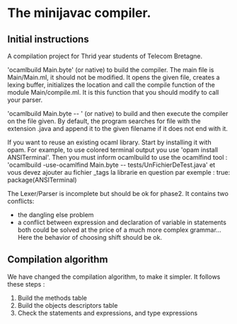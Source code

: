 # The minijavac compiler.

## Initial instructions

A compilation project for Thrid year students of Telecom Bretagne.

'ocamlbuild Main.byte' (or native) to build the compiler. The main file
is Main/Main.ml, it should not be modified. It opens the given file,
creates a lexing buffer, initializes the location and call the compile
function of the module Main/compile.ml. It is this function that you
should modify to call your parser.

'ocamlbuild Main.byte -- <filename>' (or native) to build and then execute
the compiler on the file given. By default, the program searches for
file with the extension .java and append it to the given filename if
it does not end with it.

If you want to reuse an existing ocaml library. Start by installing it
with opam. For example, to use colored terminal output you
use 'opam install ANSITerminal'.
Then you must inform ocamlbuild to use the ocamlfind tool :
'ocamlbuild -use-ocamlfind Main.byte -- tests/UnFichierDeTest.java'
et vous devez ajouter au fichier _tags la librarie en question par exemple :
true: package(ANSITerminal)

The Lexer/Parser is incomplete but should be ok for phase2. It contains two conflicts:
- the dangling else problem
- a conflict between expression and declaration of variable in statements
both could be solved at the price of a much more complex
grammar... Here the behavior of choosing shift should be ok.

## Compilation algorithm

We have changed the compilation algorithm, to make it simpler. It follows these steps :

1. Build the methods table
2. Build the objects descriptors table
3. Check the statements and expressions, and type expressions